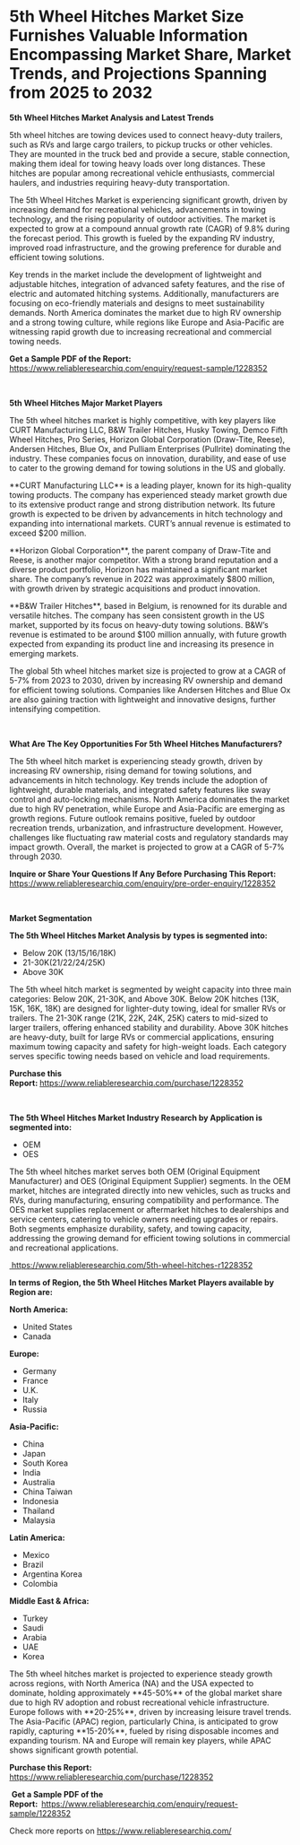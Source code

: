 <p><h1>5th Wheel Hitches Market Size Furnishes Valuable Information Encompassing Market Share, Market Trends, and Projections Spanning from 2025 to 2032</h1></p><p><strong>5th Wheel Hitches Market Analysis and Latest Trends</strong></p>
<p><p>5th wheel hitches are towing devices used to connect heavy-duty trailers, such as RVs and large cargo trailers, to pickup trucks or other vehicles. They are mounted in the truck bed and provide a secure, stable connection, making them ideal for towing heavy loads over long distances. These hitches are popular among recreational vehicle enthusiasts, commercial haulers, and industries requiring heavy-duty transportation.</p><p>The 5th Wheel Hitches Market is experiencing significant growth, driven by increasing demand for recreational vehicles, advancements in towing technology, and the rising popularity of outdoor activities. The market is expected to grow at a compound annual growth rate (CAGR) of 9.8% during the forecast period. This growth is fueled by the expanding RV industry, improved road infrastructure, and the growing preference for durable and efficient towing solutions.</p><p>Key trends in the market include the development of lightweight and adjustable hitches, integration of advanced safety features, and the rise of electric and automated hitching systems. Additionally, manufacturers are focusing on eco-friendly materials and designs to meet sustainability demands. North America dominates the market due to high RV ownership and a strong towing culture, while regions like Europe and Asia-Pacific are witnessing rapid growth due to increasing recreational and commercial towing needs.</p></p>
<p><strong>Get a Sample PDF of the Report:&nbsp;</strong> <a href="https://www.reliableresearchiq.com/enquiry/request-sample/1228352?utm_campaign=1870&utm_medium=2&utm_source=Github&utm_content=ia&utm_term=22012025&utm_id=5th-wheel-hitches">https://www.reliableresearchiq.com/enquiry/request-sample/1228352</a></p>
<p>&nbsp;</p>
<p><strong>5th Wheel Hitches Major Market Players</strong></p>
<p><p>The 5th wheel hitches market is highly competitive, with key players like CURT Manufacturing LLC, B&W Trailer Hitches, Husky Towing, Demco Fifth Wheel Hitches, Pro Series, Horizon Global Corporation (Draw-Tite, Reese), Andersen Hitches, Blue Ox, and Pulliam Enterprises (Pullrite) dominating the industry. These companies focus on innovation, durability, and ease of use to cater to the growing demand for towing solutions in the US and globally.</p><p>**CURT Manufacturing LLC** is a leading player, known for its high-quality towing products. The company has experienced steady market growth due to its extensive product range and strong distribution network. Its future growth is expected to be driven by advancements in hitch technology and expanding into international markets. CURT’s annual revenue is estimated to exceed $200 million.</p><p>**Horizon Global Corporation**, the parent company of Draw-Tite and Reese, is another major competitor. With a strong brand reputation and a diverse product portfolio, Horizon has maintained a significant market share. The company’s revenue in 2022 was approximately $800 million, with growth driven by strategic acquisitions and product innovation.</p><p>**B&W Trailer Hitches**, based in Belgium, is renowned for its durable and versatile hitches. The company has seen consistent growth in the US market, supported by its focus on heavy-duty towing solutions. B&W’s revenue is estimated to be around $100 million annually, with future growth expected from expanding its product line and increasing its presence in emerging markets.</p><p>The global 5th wheel hitches market size is projected to grow at a CAGR of 5-7% from 2023 to 2030, driven by increasing RV ownership and demand for efficient towing solutions. Companies like Andersen Hitches and Blue Ox are also gaining traction with lightweight and innovative designs, further intensifying competition.</p></p>
<p>&nbsp;</p>
<p><strong>What Are The Key Opportunities For 5th Wheel Hitches Manufacturers?</strong></p>
<p><p>The 5th wheel hitch market is experiencing steady growth, driven by increasing RV ownership, rising demand for towing solutions, and advancements in hitch technology. Key trends include the adoption of lightweight, durable materials, and integrated safety features like sway control and auto-locking mechanisms. North America dominates the market due to high RV penetration, while Europe and Asia-Pacific are emerging as growth regions. Future outlook remains positive, fueled by outdoor recreation trends, urbanization, and infrastructure development. However, challenges like fluctuating raw material costs and regulatory standards may impact growth. Overall, the market is projected to grow at a CAGR of 5-7% through 2030.</p></p>
<p><strong>Inquire or Share Your Questions If Any Before Purchasing This Report:</strong> <a href="https://www.reliableresearchiq.com/enquiry/pre-order-enquiry/1228352?utm_campaign=1870&utm_medium=2&utm_source=Github&utm_content=ia&utm_term=22012025&utm_id=5th-wheel-hitches">https://www.reliableresearchiq.com/enquiry/pre-order-enquiry/1228352</a></p>
<p>&nbsp;</p>
<p><strong>Market Segmentation</strong></p>
<p><strong>The 5th Wheel Hitches Market Analysis by types is segmented into:</strong></p>
<p><ul><li>Below 20K (13/15/16/18K)</li><li>21-30K(21/22/24/25K)</li><li>Above 30K</li></ul></p>
<p><p>The 5th wheel hitch market is segmented by weight capacity into three main categories: Below 20K, 21-30K, and Above 30K. Below 20K hitches (13K, 15K, 16K, 18K) are designed for lighter-duty towing, ideal for smaller RVs or trailers. The 21-30K range (21K, 22K, 24K, 25K) caters to mid-sized to larger trailers, offering enhanced stability and durability. Above 30K hitches are heavy-duty, built for large RVs or commercial applications, ensuring maximum towing capacity and safety for high-weight loads. Each category serves specific towing needs based on vehicle and load requirements.</p></p>
<p><strong>Purchase this Report:&nbsp;</strong><a href="https://www.reliableresearchiq.com/purchase/1228352?utm_campaign=1870&utm_medium=2&utm_source=Github&utm_content=ia&utm_term=22012025&utm_id=5th-wheel-hitches">https://www.reliableresearchiq.com/purchase/1228352</a></p>
<p>&nbsp;</p>
<p><strong>The 5th Wheel Hitches Market Industry Research by Application is segmented into:</strong></p>
<p><ul><li>OEM</li><li>OES</li></ul></p>
<p><p>The 5th wheel hitches market serves both OEM (Original Equipment Manufacturer) and OES (Original Equipment Supplier) segments. In the OEM market, hitches are integrated directly into new vehicles, such as trucks and RVs, during manufacturing, ensuring compatibility and performance. The OES market supplies replacement or aftermarket hitches to dealerships and service centers, catering to vehicle owners needing upgrades or repairs. Both segments emphasize durability, safety, and towing capacity, addressing the growing demand for efficient towing solutions in commercial and recreational applications.</p></p>
<p><a href="https://www.reliableresearchiq.com/5th-wheel-hitches-r1228352?utm_campaign=1870&utm_medium=2&utm_source=Github&utm_content=ia&utm_term=22012025&utm_id=5th-wheel-hitches">&nbsp;https://www.reliableresearchiq.com/5th-wheel-hitches-r1228352</a></p>
<p><strong>In terms of Region, the 5th Wheel Hitches Market Players available by Region are:</strong></p>
<p>
    <p> <strong> North America: </strong>
        <ul>
            <li>United States</li>
            <li>Canada</li>
        </ul>
        </p> 
    <p> <strong> Europe: </strong>
        <ul>
            <li>Germany</li>
            <li>France</li>
            <li>U.K.</li>
            <li>Italy</li>
            <li>Russia</li>
        </ul>
        </p> 
    <p> <strong> Asia-Pacific: </strong>
        <ul>
            <li>China</li>
            <li>Japan</li>
            <li>South Korea</li>
            <li>India</li>
            <li>Australia</li>
            <li>China Taiwan</li>
            <li>Indonesia</li>
            <li>Thailand</li>
            <li>Malaysia</li>
        </ul>
        </p> 
    <p> <strong> Latin America: </strong>
        <ul>
            <li>Mexico</li>
            <li>Brazil</li>
            <li>Argentina Korea</li>
            <li>Colombia</li>
        </ul>
        </p> 
    <p> <strong> Middle East & Africa: </strong>
        <ul>
            <li>Turkey</li>
            <li>Saudi</li>
            <li>Arabia</li>
            <li>UAE</li>
            <li>Korea</li>
        </ul>
    </p>
    </p>
<p><p>The 5th wheel hitches market is projected to experience steady growth across regions, with North America (NA) and the USA expected to dominate, holding approximately **45-50%** of the global market share due to high RV adoption and robust recreational vehicle infrastructure. Europe follows with **20-25%**, driven by increasing leisure travel trends. The Asia-Pacific (APAC) region, particularly China, is anticipated to grow rapidly, capturing **15-20%**, fueled by rising disposable incomes and expanding tourism. NA and Europe will remain key players, while APAC shows significant growth potential.</p></p>
<p><strong>Purchase this Report: </strong><a href="https://www.reliableresearchiq.com/purchase/1228352?utm_campaign=1870&utm_medium=2&utm_source=Github&utm_content=ia&utm_term=22012025&utm_id=5th-wheel-hitches">https://www.reliableresearchiq.com/purchase/1228352</a></p>
<p>&nbsp;<strong>Get a Sample PDF of the Report:&nbsp;&nbsp;</strong><a href="https://www.reliableresearchiq.com/enquiry/request-sample/1228352?utm_campaign=1870&utm_medium=2&utm_source=Github&utm_content=ia&utm_term=22012025&utm_id=5th-wheel-hitches">https://www.reliableresearchiq.com/enquiry/request-sample/1228352</a></p>
<p><strong></strong></p>
<p>Check more reports on <a href="https://www.reliableresearchiq.com/?utm_campaign=1870&utm_medium=2&utm_source=Github&utm_content=ia&utm_term=22012025&utm_id=5th-wheel-hitches">https://www.reliableresearchiq.com/</a></p>